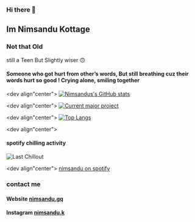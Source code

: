 ### Hi there 👋

## Im Nimsandu Kottage

### Not that Old
still a Teen
But Slightly wiser 🙃

#### Someone who got hurt from other’s words, But still breathing cuz their words hurt so good ! Crying alone, smiling together

<dev align"center">
[![Nimsandus's GitHub stats](https://github-readme-stats.vercel.app/api?username=nimsandu&show_icons=true&theme=dark)](https://github.com/anuraghazra/github-readme-stats)

<dev align"center">
[![Current major project](https://github-readme-stats.vercel.app/api/pin/?username=nimsandu&repo=spicetify-bloom&theme=dark)](https://github.com/anuraghazra/github-readme-stats)

<dev align"center">
[![Top Langs](https://github-readme-stats.vercel.app/api/top-langs/?username=nimsandu&theme=dark&layout=compact)](https://github.com/anuraghazra/github-readme-stats)

<dev align"center">
#### spotify chilling activity
![Last Chillout](https://spotify-recently-played-readme.vercel.app/api?user=h9h35ieyknj01kyuvr8snbcjg)

<dev align"center">
[nimsandu on spotify](https://open.spotify.com/user/h9h35ieyknj01kyuvr8snbcjg)


### contact me
#### Website [nimsandu.gq](https://nimsandu.gq)
#### Instagram [nimsandu.k](https://instagram.com/nimsandu.k/)
<dev>
  
</dev>
<!--
**nimsandu/nimsandu** is a ✨ _special_ ✨ repository because its `README.md` (this file) appears on your GitHub profile.

Here are some ideas to get you started:

- 🔭 I’m currently working on ...
- 🌱 I’m currently learning ...
- 👯 I’m looking to collaborate on ...
- 🤔 I’m looking for help with ...
- 💬 Ask me about ...
- 📫 How to reach me: ...
- 😄 Pronouns: ...
- ⚡ Fun fact: ...
-->
